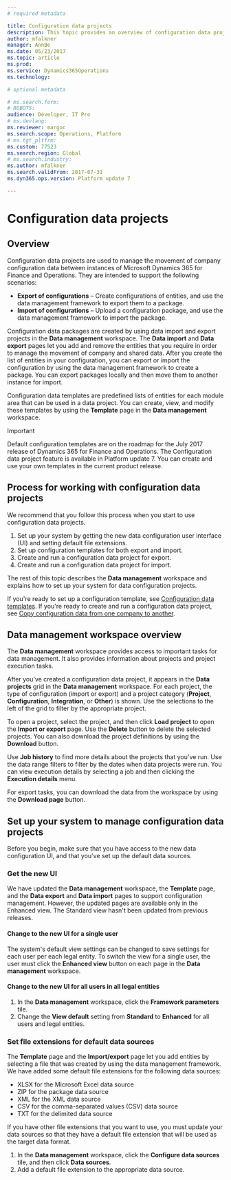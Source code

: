 ```yaml
---
# required metadata

title: Configuration data projects
description: This topic provides an overview of configuration data projects, configuration data templates, and the process for using them to move company configuration data between instances of Dynamics 365 for Finance and Operations.
author: mfalkner
manager: AnnBe
ms.date: 05/23/2017
ms.topic: article
ms.prod: 
ms.service: Dynamics365Operations
ms.technology: 

# optional metadata

# ms.search.form: 
# ROBOTS: 
audience: Developer, IT Pro
# ms.devlang: 
ms.reviewer: margoc
ms.search.scope: Operations, Platform
# ms.tgt_pltfrm: 
ms.custom: 77523
ms.search.region: Global
# ms.search.industry: 
ms.author: mfalkner
ms.search.validFrom: 2017-07-31
ms.dyn365.ops.version: Platform update 7

---
```

# Configuration data projects

## Overview
Configuration data projects are used to manage the movement of company configuration data between instances of Microsoft Dynamics 365 for Finance and Operations. They are intended to support the following scenarios:
- **Export of configurations** – Create configurations of entities, and  use the data management framework to export them to a package.
- **Import of configurations** – Upload a configuration package, and use the data management framework to import the package.

Configuration data packages are created by using data import and export projects in the **Data management** workspace. The **Data import** and **Data export** pages let you add and remove the entities that you require in order to manage the movement of company and shared data. After you create the list of entities in your configuration, you can export or import the configuration by using the data management framework to create a package. You can export packages locally and then move them to another instance for import.

Configuration data templates are predefined lists of entities for each module area that can be used in a data project. You can create, view, and modify these templates by using the **Template** page in the **Data management** workspace.

> [!IMPORTANT]
> Default configuration templates are on the roadmap for the July 2017 release of Dynamics 365 for Finance and Operations. The Configuration data project feature is available in Platform update 7. You can create and use your own templates in the current product release.

## Process for working with configuration data projects
We recommend that you follow this process when you start to use configuration data projects.

1. Set up your system by getting the new data configuration user interface (UI) and setting default file extensions.
2. Set up configuration templates for both export and import.
3. Create and run a configuration data project for export.
4. Create and run a configuration data project for import.

The rest of this topic describes the **Data management** workspace and explains how to set up your system for data configuration projects.

If you're ready to set up a configuration template, see [Configuration data templates](configuration-data-templates.md). If you're ready to create and run a configuration data project, see [Copy configuration data from one company to another](copy-configuration.md).

## Data management workspace overview
The **Data management** workspace provides access to important tasks for data management. It also provides information about projects and project execution tasks.

After you've created a configuration data project, it appears in the **Data projects** grid in the **Data management** workspace. For each project, the type of configuration (import or export) and a project category (**Project**, **Configuration**, **Integration**, or **Other**) is shown. Use the selections to the left of the grid to filter by the appropriate project.

To open a project, select the project, and then click **Load project** to open the **Import or export** page. Use the **Delete** button to delete the selected projects. You can also download the project definitions by using the **Download** button.

Use **Job history** to find more details about the projects that you've run. Use the data range filters to filter by the dates when data projects were run. You can view  execution details by selecting a job and then clicking the **Execution details** menu.

For export tasks, you can download the data from the workspace by using the **Download page** button.

## Set up your system to manage configuration data projects
Before you begin, make sure that you have access to the new data configuration UI, and that you've set up the default data sources.

### Get the new UI
We have updated the **Data management** workspace, the **Template** page, and the **Data export** and **Data import** pages to support  configuration management. However, the updated pages are available only in the Enhanced view. The Standard view hasn't been updated from previous releases.

#### Change to the new UI for a single user

The system's default view settings can be changed to save settings for each user per each legal entity. To switch the view for a single user, the user must click the **Enhanced view** button on each page in the **Data management** workspace.

#### Change to the new UI for all users in all legal entities

1. In the **Data management** workspace, click the **Framework parameters** tile.
2. Change the **View default** setting from **Standard** to **Enhanced** for all users and legal entities.

### Set file extensions for default data sources
The **Template** page and the **Import/export** page let you add entities by selecting a file that was created by using the data management framework. We have added some default file extensions for the following data sources:

- XLSX for the Microsoft Excel data source
- ZIP for the package data source
- XML for the XML data source
- CSV for the comma-separated values (CSV) data source
- TXT for the delimited data source

If you have other file extensions that you want to use, you must update your data sources so that they have a default file extension that will be used as the target data format.

1. In the **Data management** workspace, click the **Configure data sources** tile, and then click **Data sources**.
2. Add a default file extension to the appropriate data source.
